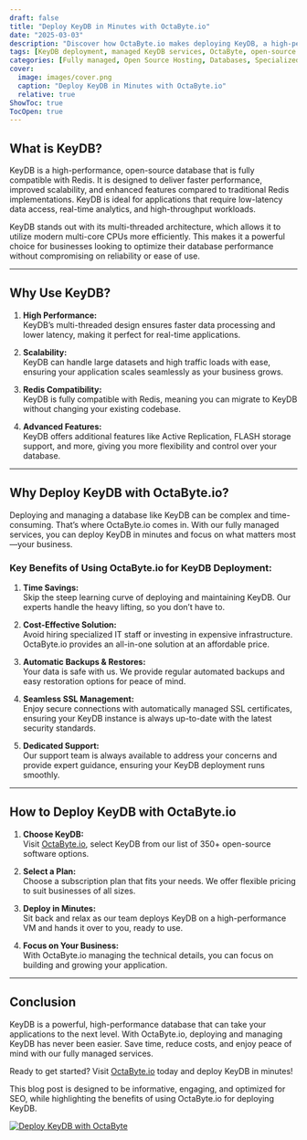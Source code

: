 ```yaml
---
draft: false
title: "Deploy KeyDB in Minutes with OctaByte.io"
date: "2025-03-03"
description: "Discover how OctaByte.io makes deploying KeyDB, a high-performance, open-source database, effortless and hassle-free. Learn why KeyDB is a game-changer for your applications and how OctaByte.io’s fully managed services save you time, money, and effort."
tags: [KeyDB deployment, managed KeyDB services, OctaByte, open-source database, high-performance database, managed database hosting, KeyDB benefits, deploy KeyDB in minutes, KeyDB vs Redis, database management, automatic backups, SSL management, database support]
categories: [Fully managed, Open Source Hosting, Databases, Specialized Databases]
cover:
  image: images/cover.png
  caption: "Deploy KeyDB in Minutes with OctaByte.io"
  relative: true
ShowToc: true
TocOpen: true
---
```



## What is KeyDB?

KeyDB is a high-performance, open-source database that is fully compatible with Redis. It is designed to deliver faster performance, improved scalability, and enhanced features compared to traditional Redis implementations. KeyDB is ideal for applications that require low-latency data access, real-time analytics, and high-throughput workloads.

KeyDB stands out with its multi-threaded architecture, which allows it to utilize modern multi-core CPUs more efficiently. This makes it a powerful choice for businesses looking to optimize their database performance without compromising on reliability or ease of use.

---

## Why Use KeyDB?

1. **High Performance:**  
   KeyDB’s multi-threaded design ensures faster data processing and lower latency, making it perfect for real-time applications.

2. **Scalability:**  
   KeyDB can handle large datasets and high traffic loads with ease, ensuring your application scales seamlessly as your business grows.

3. **Redis Compatibility:**  
   KeyDB is fully compatible with Redis, meaning you can migrate to KeyDB without changing your existing codebase.

4. **Advanced Features:**  
   KeyDB offers additional features like Active Replication, FLASH storage support, and more, giving you more flexibility and control over your database.

---

## Why Deploy KeyDB with OctaByte.io?

Deploying and managing a database like KeyDB can be complex and time-consuming. That’s where OctaByte.io comes in. With our fully managed services, you can deploy KeyDB in minutes and focus on what matters most—your business.

### Key Benefits of Using OctaByte.io for KeyDB Deployment:

1. **Time Savings:**  
   Skip the steep learning curve of deploying and maintaining KeyDB. Our experts handle the heavy lifting, so you don’t have to.

2. **Cost-Effective Solution:**  
   Avoid hiring specialized IT staff or investing in expensive infrastructure. OctaByte.io provides an all-in-one solution at an affordable price.

3. **Automatic Backups & Restores:**  
   Your data is safe with us. We provide regular automated backups and easy restoration options for peace of mind.

4. **Seamless SSL Management:**  
   Enjoy secure connections with automatically managed SSL certificates, ensuring your KeyDB instance is always up-to-date with the latest security standards.

5. **Dedicated Support:**  
   Our support team is always available to address your concerns and provide expert guidance, ensuring your KeyDB deployment runs smoothly.

---

## How to Deploy KeyDB with OctaByte.io

1. **Choose KeyDB:**  
   Visit [OctaByte.io](https://octabyte.io), select KeyDB from our list of 350+ open-source software options.

2. **Select a Plan:**  
   Choose a subscription plan that fits your needs. We offer flexible pricing to suit businesses of all sizes.

3. **Deploy in Minutes:**  
   Sit back and relax as our team deploys KeyDB on a high-performance VM and hands it over to you, ready to use.

4. **Focus on Your Business:**  
   With OctaByte.io managing the technical details, you can focus on building and growing your application.

---

## Conclusion

KeyDB is a powerful, high-performance database that can take your applications to the next level. With OctaByte.io, deploying and managing KeyDB has never been easier. Save time, reduce costs, and enjoy peace of mind with our fully managed services.

Ready to get started? Visit [OctaByte.io](https://octabyte.io) today and deploy KeyDB in minutes!
 

This blog post is designed to be informative, engaging, and optimized for SEO, while highlighting the benefits of using OctaByte.io for deploying KeyDB.

[![Deploy KeyDB with OctaByte](/images/deploy-on-octabyte.png)](https://octabyte.io/fully-managed-open-source-services/databases/specialized-databases/keydb)